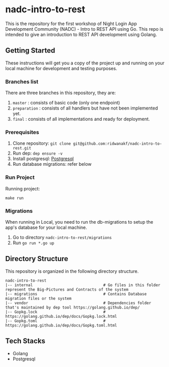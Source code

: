 # nadc-intro-to-rest
This is the repository for the first workshop of Night Login App Development Community (NADC) - Intro to REST API using Go.
This repo is intended to give an introduction to REST API development using Golang.

## Getting Started

These instructions will get you a copy of the project up and running on your local machine for development and testing
purposes.

### Branches list
There are three branches in this repository, they are:
1. `master` : consists of basic code (only one endpoint)
2. `preparation` : consists of all handlers but have not been implemented yet.
3. `final` : consists of all implementations and ready for deployment.

### Prerequisites

1. Clone repository: `git clone git@github.com:ridwanakf/nadc-intro-to-rest.git`
2. Run dep: `dep ensure -v`
3. Install postgresql: [Postgresql]("https://www.postgresql.org/download/")
4. Run database migrations: refer below

### Run Project

Running project:

```$xslt
make run
```

### Migrations

When running in Local, you need to run the db-migrations to setup the app's database for your local machine.

1. Go to directory `nadc-intro-to-rest/migrations`
2. Run `go run *.go up`

## Directory Structure

This repository is organized in the following directory structure.

```
nadc-intro-to-rest
|-- internal                               # Go files in this folder represent the Big-Pictures and Contracts of the system
|-- migrations                             # Contains Database migration files or the system
|-- vendor                                 # Dependencies folder that's maintained by dep tool https://golang.github.io/dep/
|-- Gopkg.lock                             # https://golang.github.io/dep/docs/Gopkg.lock.html
|-- Gopkg.toml                             # https://golang.github.io/dep/docs/Gopkg.toml.html

```

## Tech Stacks

- Golang
- Postgresql